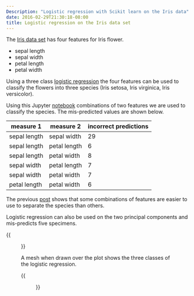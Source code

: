 ```yaml
---
Description: "Logistic regression with Scikit learn on the Iris data"
date: 2016-02-29T21:30:18-08:00
title: Logistic regression on the Iris data set
---
```

The [Iris data set][10] has four features for Iris flower.

[10]: https://en.wikipedia.org/wiki/Iris_flower_data_set

* sepal length
* sepal width
* petal length
* petal width

Using a three class [logistic regression][20] the four features can be used to
classify the flowers into three species (Iris setosa, Iris virginica,
Iris versicolor).

[20]: http://scikit-learn.org/stable/auto_examples/linear_model/plot_iris_logistic.html

Using this Jupyter [notebook][30] combinations of two features we are used to
classify the species. The mis-predicted values are shown below.

[30]: https://github.com/gavinln/stats_py_vm/blob/master/notebooks/scikit-learn/02_Iris_dataset_logistic_regression.ipynb

measure 1|measure 2|incorrect predictions
---------|---------|---------------------
sepal length|sepal width|29
sepal length|petal length|6
sepal length|petal width|8
sepal width|petal length|7
sepal width|petal width|7
petal length|petal width|6

The previous [post](/post/scikit-pca-iris/) shows that some combinations of
features are easier to use to separate the species than others.

Logistic regression can also be used on the two principal components and
mis-predicts five specimens.

{{<figure src="/img/irises/seaborn-iris-two-principal-components-mis-predicted.png" title="Iris plot with mis-predicted items" width="800">}}

A mesh when drawn over the plot shows the three classes of the logistic
regression.

{{<figure src="/img/irises/seaborn-iris-principal-components-logistic-reg-mesh.png" title="Iris plot - logistic regression" width="800">}}





